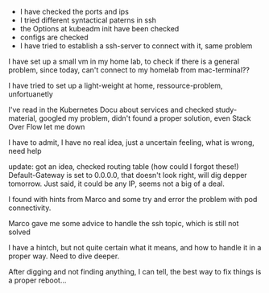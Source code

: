 - I have checked the ports and ips
- I tried different syntactical paterns in ssh
- the Options at kubeadm init have been checked
- configs are checked
- I have tried to establish a ssh-server to connect with it, same problem

I have set up a small vm in my home lab, to check if there is a general problem, since today, can't connect to my homelab from mac-terminal??

I have tried to set up a light-weight at home, ressource-problem, unfortuanetly

I've read in the Kubernetes Docu about services and checked study-material, googled my problem, didn't found a proper solution, even Stack Over Flow let me down

I have to admit, I have no real idea, just a uncertain feeling, what is wrong, need help

update: got an idea, checked routing table (how could I forgot these!) Default-Gateway is set to 0.0.0.0, that doesn't look right, will dig depper tomorrow. Just said, it could be any IP, seems not a big of a deal.

I found with hints from Marco and some try and error the problem with pod connectivity.

Marco gave me some advice to handle the ssh topic, which is still not solved

I have a hintch, but not quite certain what it means, and how to handle it in a proper way. Need to dive deeper.

After digging and not finding anything, I can tell, the best way to fix things is a proper reboot...